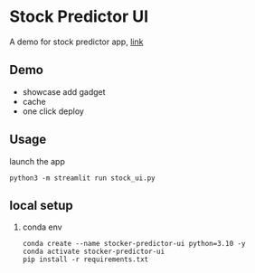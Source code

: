 # Stock Predictor UI

A demo for stock predictor app, [link](https://fbai-stock-predictor.streamlit.app)

## Demo
- showcase add gadget
- cache 
- one click deploy

## Usage
launch the app
```
python3 -m streamlit run stock_ui.py
```

## local setup
1. conda env    

    ```
    conda create --name stocker-predictor-ui python=3.10 -y
    conda activate stocker-predictor-ui
    pip install -r requirements.txt
    ```
